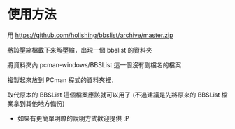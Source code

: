 # 使用方法

用 https://github.com/holishing/bbslist/archive/master.zip

將該壓縮檔載下來解壓縮，出現一個 bbslist 的資料夾

將資料夾內 pcman-windows/BBSList 這一個沒有副檔名的檔案

複製起來放到 PCman 程式的資料夾裡，

取代原本的 BBSList 這個檔案應該就可以用了 (不過建議是先將原來的 BBSList 檔案拿到其他地方備份)

* 如果有更簡單明瞭的說明方式歡迎提供 :P
